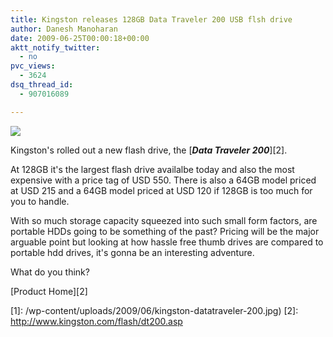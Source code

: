 ```yaml
---
title: Kingston releases 128GB Data Traveler 200 USB flsh drive
author: Danesh Manoharan
date: 2009-06-25T00:00:18+00:00
aktt_notify_twitter:
  - no
pvc_views:
  - 3624
dsq_thread_id:
  - 907016089

---
```

![](/wp-content/uploads/2009/06/kingston-datatraveler-200.jpg)

Kingston's rolled out a new flash drive, the [**_Data Traveler 200_**][2].

At 128GB it's the largest flash drive availalbe today and also the most expensive with a price tag of USD 550. There is also a 64GB model priced at USD 215 and a 64GB model priced at USD 120 if 128GB is too much for you to handle.

With so much storage capacity squeezed into such small form factors, are portable HDDs going to be something of the past? Pricing will be the major arguable point but looking at how hassle free thumb drives are compared to portable hdd drives, it's gonna be an interesting adventure.

What do you think?

[Product Home][2]

 [1]: /wp-content/uploads/2009/06/kingston-datatraveler-200.jpg)
 [2]: http://www.kingston.com/flash/dt200.asp